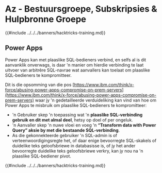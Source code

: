 # Az - Bestuursgroepe, Subskripsies & Hulpbronne Groepe

{{#include ../../../banners/hacktricks-training.md}}

## Power Apps

Power Apps kan met plaaslike SQL-bedieners verbind, en selfs al is dit aanvanklik onverwags, is daar 'n manier om hierdie verbinding te laat uitvoer van arbitrêre SQL-navrae wat aanvallers kan toelaat om plaaslike SQL-bedieners te kompromitteer.

Dit is die opsomming van die pos [https://www.ibm.com/think/x-force/abusing-power-apps-compromise-on-prem-servers](https://www.ibm.com/think/x-force/abusing-power-apps-compromise-on-prem-servers) waar jy 'n gedetailleerde verduideliking kan vind van hoe om Power Apps te misbruik om plaaslike SQL-bedieners te kompromitteer:

- 'n Gebruiker skep 'n toepassing wat 'n **plaaslike SQL-verbinding gebruik en dit met almal deel**, hetsy op doel of per ongeluk.
- 'n Aanvaller skep 'n nuwe vloei en voeg 'n **“Transform data with Power Query” aksie by met die bestaande SQL-verbinding**.
- As die gekonnekteerde gebruiker 'n SQL-admin is of verteenwoordigingsregte het, of daar enige bevoorregte SQL-skakels of duidelike teks geloofsbriewe in databasisse is, of jy het ander bevoorregte duidelike teks geloofsbriewe verkry, kan jy nou na 'n plaaslike SQL-bediener pivot.

{{#include ../../../banners/hacktricks-training.md}}
